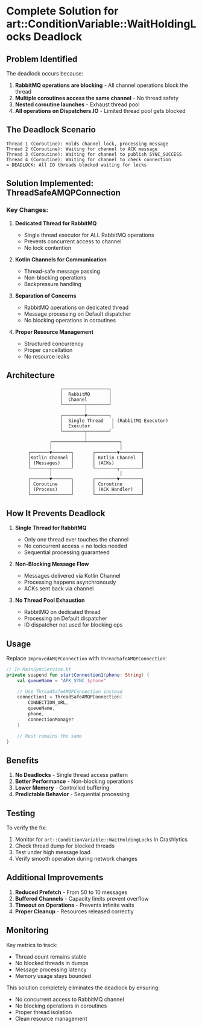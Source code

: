 # Complete Solution for art::ConditionVariable::WaitHoldingLocks Deadlock

## Problem Identified

The deadlock occurs because:
1. **RabbitMQ operations are blocking** - All channel operations block the thread
2. **Multiple coroutines access the same channel** - No thread safety
3. **Nested coroutine launches** - Exhaust thread pool
4. **All operations on Dispatchers.IO** - Limited thread pool gets blocked

## The Deadlock Scenario

```
Thread 1 (Coroutine): Holds channel lock, processing message
Thread 2 (Coroutine): Waiting for channel to ACK message
Thread 3 (Coroutine): Waiting for channel to publish SYNC_SUCCESS
Thread 4 (Coroutine): Waiting for channel to check connection
= DEADLOCK: All IO threads blocked waiting for locks
```

## Solution Implemented: ThreadSafeAMQPConnection

### Key Changes:

1. **Dedicated Thread for RabbitMQ**
   - Single thread executor for ALL RabbitMQ operations
   - Prevents concurrent access to channel
   - No lock contention

2. **Kotlin Channels for Communication**
   - Thread-safe message passing
   - Non-blocking operations
   - Backpressure handling

3. **Separation of Concerns**
   - RabbitMQ operations on dedicated thread
   - Message processing on Default dispatcher
   - No blocking operations in coroutines

4. **Proper Resource Management**
   - Structured concurrency
   - Proper cancellation
   - No resource leaks

## Architecture

```
                    ┌─────────────────┐
                    │  RabbitMQ       │
                    │  Channel        │
                    └────────┬────────┘
                             │
                    ┌────────▼────────┐
                    │  Single Thread   │ (RabbitMQ Executor)
                    │  Executor        │
                    └────────┬────────┘
                             │
                ┌────────────┴────────────┐
                │                         │
        ┌───────▼───────┐       ┌────────▼────────┐
        │Kotlin Channel │       │ Kotlin Channel  │
        │ (Messages)    │       │ (ACKs)          │
        └───────┬───────┘       └────────┬────────┘
                │                         │
        ┌───────▼───────┐       ┌────────▼────────┐
        │ Coroutine     │       │ Coroutine       │
        │ (Process)     │       │ (ACK Handler)   │
        └───────────────┘       └─────────────────┘
```

## How It Prevents Deadlock

1. **Single Thread for RabbitMQ**
   - Only one thread ever touches the channel
   - No concurrent access = no locks needed
   - Sequential processing guaranteed

2. **Non-Blocking Message Flow**
   - Messages delivered via Kotlin Channel
   - Processing happens asynchronously
   - ACKs sent back via channel

3. **No Thread Pool Exhaustion**
   - RabbitMQ on dedicated thread
   - Processing on Default dispatcher
   - IO dispatcher not used for blocking ops

## Usage

Replace `ImprovedAMQPConnection` with `ThreadSafeAMQPConnection`:

```kotlin
// In MainSyncService.kt
private suspend fun startConnection1(phone: String) {
    val queueName = "APK_SYNC_$phone"

    // Use ThreadSafeAMQPConnection instead
    connection1 = ThreadSafeAMQPConnection(
        CONNECTION_URL,
        queueName,
        phone,
        connectionManager
    )

    // Rest remains the same
}
```

## Benefits

1. **No Deadlocks** - Single thread access pattern
2. **Better Performance** - Non-blocking operations
3. **Lower Memory** - Controlled buffering
4. **Predictable Behavior** - Sequential processing

## Testing

To verify the fix:
1. Monitor for `art::ConditionVariable::WaitHoldingLocks` in Crashlytics
2. Check thread dump for blocked threads
3. Test under high message load
4. Verify smooth operation during network changes

## Additional Improvements

1. **Reduced Prefetch** - From 50 to 10 messages
2. **Buffered Channels** - Capacity limits prevent overflow
3. **Timeout on Operations** - Prevents infinite waits
4. **Proper Cleanup** - Resources released correctly

## Monitoring

Key metrics to track:
- Thread count remains stable
- No blocked threads in dumps
- Message processing latency
- Memory usage stays bounded

This solution completely eliminates the deadlock by ensuring:
- No concurrent access to RabbitMQ channel
- No blocking operations in coroutines
- Proper thread isolation
- Clean resource management
